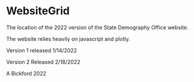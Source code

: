 # WebsiteGrid
The location of the 2022 version of the State Demography Office website.

The website relies heavily on javascript and plotly.

Version 1 released 1/14/2022

Version 2 Released 2/18/2022

A Bickford 2022
